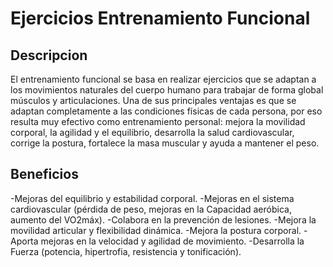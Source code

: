 # Ejercicios Entrenamiento Funcional

## Descripcion

El entrenamiento funcional se basa en realizar ejercicios que se adaptan a los movimientos naturales del cuerpo humano para trabajar de forma global músculos y articulaciones. Una de sus principales ventajas es que se adaptan completamente a las condiciones físicas de cada persona, por eso resulta muy efectivo como entrenamiento personal: mejora la movilidad corporal, la agilidad y el equilibrio, desarrolla la salud cardiovascular, corrige la postura, fortalece la masa muscular y ayuda a mantener el peso.

## Beneficios 

-Mejoras del equilibrio y estabilidad corporal. 
-Mejoras en el sistema cardiovascular (pérdida de peso, mejoras en la Capacidad aeróbica, aumento del VO2máx). 
-Colabora en la prevención de lesiones. 
-Mejora la movilidad articular y flexibilidad dinámica. 
-Mejora la postura corporal. 
-Aporta mejoras en la velocidad y agilidad de movimiento. 
-Desarrolla la Fuerza (potencia, hipertrofia, resistencia y tonificación). 

